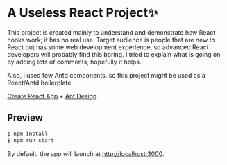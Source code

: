 # A Useless React Project✨
This project is created mainly to understand and demonstrate how React hooks work; it has no real use.
Target audience is people that are new to React but has some web development experience, so advanced React developers will probably find this boring.
I tried to explain what is going on by adding lots of comments, hopefully it helps.

Also, I used few Antd components, so this project might be used as a React/Antd boilerplate.

[Create React App](https://facebook.github.io/create-react-app/) + [Ant Design](https://ant.design).

## Preview

```bash
$ npm install
$ npm run start
```

By default, the app will launch at [http://localhost:3000](http://localhost:3000).
